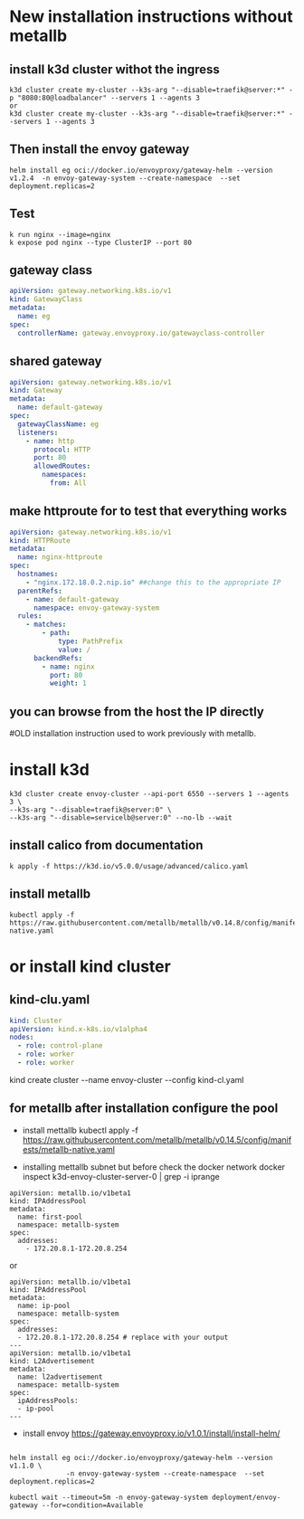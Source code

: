 # New installation instructions without metallb

## install k3d cluster withot the ingress

```
k3d cluster create my-cluster --k3s-arg "--disable=traefik@server:*" -p "8080:80@loadbalancer" --servers 1 --agents 3
or
k3d cluster create my-cluster --k3s-arg "--disable=traefik@server:*" --servers 1 --agents 3
```

## Then install the envoy gateway

```
helm install eg oci://docker.io/envoyproxy/gateway-helm --version v1.2.4  -n envoy-gateway-system --create-namespace  --set deployment.replicas=2
```

## Test

```
k run nginx --image=nginx
k expose pod nginx --type ClusterIP --port 80
```

## gateway class

```yaml
apiVersion: gateway.networking.k8s.io/v1
kind: GatewayClass
metadata:
  name: eg
spec:
  controllerName: gateway.envoyproxy.io/gatewayclass-controller
```

## shared gateway

```yaml
apiVersion: gateway.networking.k8s.io/v1
kind: Gateway
metadata:
  name: default-gateway
spec:
  gatewayClassName: eg
  listeners:
    - name: http
      protocol: HTTP
      port: 80
      allowedRoutes:
        namespaces:
          from: All
```

## make httproute for to test that everything works

```yaml
apiVersion: gateway.networking.k8s.io/v1
kind: HTTPRoute
metadata:
  name: nginx-httproute
spec:
  hostnames:
    - "nginx.172.18.0.2.nip.io" ##change this to the appropriate IP
  parentRefs:
    - name: default-gateway
      namespace: envoy-gateway-system
  rules:
    - matches:
        - path:
            type: PathPrefix
            value: /
      backendRefs:
        - name: nginx
          port: 80
          weight: 1
```

## you can browse from the host the IP directly

#OLD installation instruction used to work previously with metallb.

# install k3d

```
k3d cluster create envoy-cluster --api-port 6550 --servers 1 --agents 3 \
--k3s-arg "--disable=traefik@server:0" \
--k3s-arg "--disable=servicelb@server:0" --no-lb --wait
```

## install calico from documentation

```
k apply -f https://k3d.io/v5.0.0/usage/advanced/calico.yaml
```

## install metallb

```
kubectl apply -f https://raw.githubusercontent.com/metallb/metallb/v0.14.8/config/manifests/metallb-native.yaml
```

# or install kind cluster

## kind-clu.yaml

```yaml
kind: Cluster
apiVersion: kind.x-k8s.io/v1alpha4
nodes:
  - role: control-plane
  - role: worker
  - role: worker
```

kind create cluster --name envoy-cluster --config kind-cl.yaml

## for metallb after installation configure the pool

- install mettallb
  kubectl apply -f https://raw.githubusercontent.com/metallb/metallb/v0.14.5/config/manifests/metallb-native.yaml

- installing mettallb subnet but before check the docker network
  docker inspect k3d-envoy-cluster-server-0 | grep -i iprange

```
apiVersion: metallb.io/v1beta1
kind: IPAddressPool
metadata:
  name: first-pool
  namespace: metallb-system
spec:
  addresses:
    - 172.20.8.1-172.20.8.254

```

or

```
apiVersion: metallb.io/v1beta1
kind: IPAddressPool
metadata:
  name: ip-pool
  namespace: metallb-system
spec:
  addresses:
  - 172.20.8.1-172.20.8.254 # replace with your output
---
apiVersion: metallb.io/v1beta1
kind: L2Advertisement
metadata:
  name: l2advertisement
  namespace: metallb-system
spec:
  ipAddressPools:
  - ip-pool
---
```

- install envoy
  https://gateway.envoyproxy.io/v1.0.1/install/install-helm/

```

helm install eg oci://docker.io/envoyproxy/gateway-helm --version v1.1.0 \
              -n envoy-gateway-system --create-namespace  --set deployment.replicas=2

kubectl wait --timeout=5m -n envoy-gateway-system deployment/envoy-gateway --for=condition=Available


```
